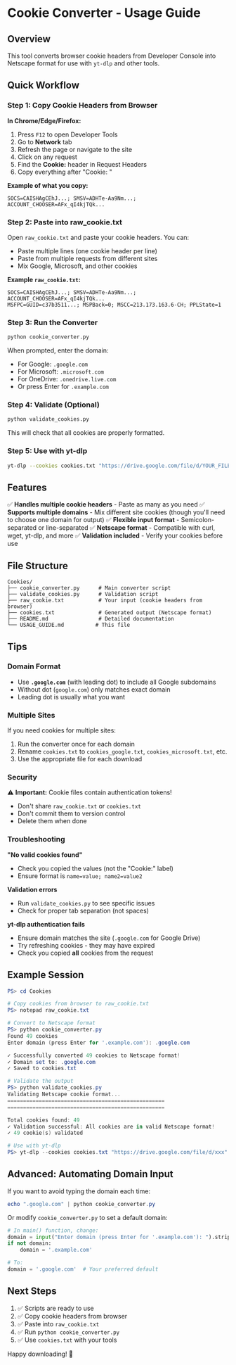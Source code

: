 # Cookie Converter - Usage Guide

## Overview
This tool converts browser cookie headers from Developer Console into Netscape format for use with `yt-dlp` and other tools.

## Quick Workflow

### Step 1: Copy Cookie Headers from Browser

**In Chrome/Edge/Firefox:**
1. Press `F12` to open Developer Tools
2. Go to **Network** tab
3. Refresh the page or navigate to the site
4. Click on any request
5. Find the **Cookie:** header in Request Headers
6. Copy everything after "Cookie: "

**Example of what you copy:**
```
SOCS=CAISHAgCEhJ...; SMSV=ADHTe-Aa9Nm...; ACCOUNT_CHOOSER=AFx_qI4kjTQk...
```

### Step 2: Paste into raw_cookie.txt

Open `raw_cookie.txt` and paste your cookie headers. You can:
- Paste multiple lines (one cookie header per line)
- Paste from multiple requests from different sites
- Mix Google, Microsoft, and other cookies

**Example `raw_cookie.txt`:**
```
SOCS=CAISHAgCEhJ...; SMSV=ADHTe-Aa9Nm...; ACCOUNT_CHOOSER=AFx_qI4kjTQk...
MSFPC=GUID=c37b3511...; MSPBack=0; MSCC=213.173.163.6-CH; PPLState=1
```

### Step 3: Run the Converter

```bash
python cookie_converter.py
```

When prompted, enter the domain:
- For Google: `.google.com`
- For Microsoft: `.microsoft.com`
- For OneDrive: `.onedrive.live.com`
- Or press Enter for `.example.com`

### Step 4: Validate (Optional)

```bash
python validate_cookies.py
```

This will check that all cookies are properly formatted.

### Step 5: Use with yt-dlp

```bash
yt-dlp --cookies cookies.txt "https://drive.google.com/file/d/YOUR_FILE_ID"
```

## Features

✅ **Handles multiple cookie headers** - Paste as many as you need
✅ **Supports multiple domains** - Mix different site cookies (though you'll need to choose one domain for output)
✅ **Flexible input format** - Semicolon-separated or line-separated
✅ **Netscape format** - Compatible with curl, wget, yt-dlp, and more
✅ **Validation included** - Verify your cookies before use

## File Structure

```
Cookies/
├── cookie_converter.py      # Main converter script
├── validate_cookies.py      # Validation script
├── raw_cookie.txt           # Your input (cookie headers from browser)
├── cookies.txt              # Generated output (Netscape format)
├── README.md                # Detailed documentation
└── USAGE_GUIDE.md          # This file
```

## Tips

### Domain Format
- Use **`.google.com`** (with leading dot) to include all Google subdomains
- Without dot (`google.com`) only matches exact domain
- Leading dot is usually what you want

### Multiple Sites
If you need cookies for multiple sites:
1. Run the converter once for each domain
2. Rename `cookies.txt` to `cookies_google.txt`, `cookies_microsoft.txt`, etc.
3. Use the appropriate file for each download

### Security
⚠️ **Important:** Cookie files contain authentication tokens!
- Don't share `raw_cookie.txt` or `cookies.txt`
- Don't commit them to version control
- Delete them when done

### Troubleshooting

**"No valid cookies found"**
- Check you copied the values (not the "Cookie:" label)
- Ensure format is `name=value; name2=value2`

**Validation errors**
- Run `validate_cookies.py` to see specific issues
- Check for proper tab separation (not spaces)

**yt-dlp authentication fails**
- Ensure domain matches the site (`.google.com` for Google Drive)
- Try refreshing cookies - they may have expired
- Check you copied **all** cookies from the request

## Example Session

```powershell
PS> cd Cookies

# Copy cookies from browser to raw_cookie.txt
PS> notepad raw_cookie.txt

# Convert to Netscape format
PS> python cookie_converter.py
Found 49 cookies
Enter domain (press Enter for '.example.com'): .google.com

✓ Successfully converted 49 cookies to Netscape format!
✓ Domain set to: .google.com
✓ Saved to cookies.txt

# Validate the output
PS> python validate_cookies.py
Validating Netscape cookie format...
==================================================
==================================================

Total cookies found: 49
✓ Validation successful: All cookies are in valid Netscape format!
✓ 49 cookie(s) validated

# Use with yt-dlp
PS> yt-dlp --cookies cookies.txt "https://drive.google.com/file/d/xxx"
```

## Advanced: Automating Domain Input

If you want to avoid typing the domain each time:

```powershell
echo ".google.com" | python cookie_converter.py
```

Or modify `cookie_converter.py` to set a default domain:

```python
# In main() function, change:
domain = input("Enter domain (press Enter for '.example.com'): ").strip()
if not domain:
    domain = '.example.com'

# To:
domain = '.google.com'  # Your preferred default
```

## Next Steps

1. ✅ Scripts are ready to use
2. ✅ Copy cookie headers from browser
3. ✅ Paste into `raw_cookie.txt`
4. ✅ Run `python cookie_converter.py`
5. ✅ Use `cookies.txt` with your tools

Happy downloading! 🎉
